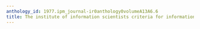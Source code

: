 ```yaml
---
anthology_id: 1977.ipm_journal-ir0anthology0volumeA13A6.6
title: The institute of information scientists criteria for information science
---
```

